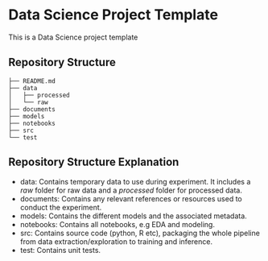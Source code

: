 # Data Science Project Template
This is a Data Science project template

## Repository Structure
```
├── README.md
├── data
│   ├── processed
│   └── raw
├── documents
├── models
├── notebooks
├── src
└── test
```

## Repository Structure Explanation

- data: Contains temporary data to use during experiment. It includes a *raw* folder for raw data and a *processed* folder for processed data.
- documents: Contains any relevant references or resources used to conduct the experiment. 
- models: Contains the different models and the associated metadata.
- notebooks: Contains all notebooks, e.g EDA and modeling.
- src: Contains source code (python, R etc), packaging the whole pipeline from data extraction/exploration to training and inference.
- test: Contains unit tests.
